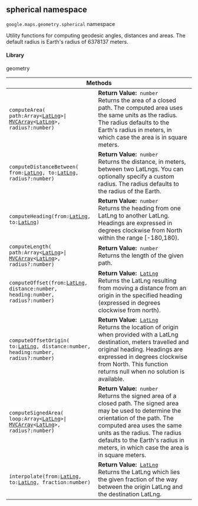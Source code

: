 <h2 id="spherical"> spherical namespace </h2><p>
<code><span itemprop="path">google.maps.geometry</span>.<span itemprop="name">spherical</span></code>
namespace
</p><p>Utility functions for computing geodesic angles, distances and areas. The default radius is Earth's radius of 6378137 meters.</p><h4>Library</h4><p>geometry</p><div class="devsite-table-wrapper"><table class="methods responsive" summary="namespace spherical - Static Methods">
<thead>
<tr><th colspan="2">Methods</th>
</tr></thead>
<tbody>
<tr>
<td><code><span>computeArea(<wbr>path:Array&lt;</span><a href="https://github.com/amenadiel/google-maps-documentation/blob/master/docs/LatLng.md"><span>LatLng</span></a><span>&gt;|<wbr></span><a href="https://github.com/amenadiel/google-maps-documentation/blob/master/docs/MVCArray.md"><span>MVCArray</span></a><span>&lt;</span><a href="https://github.com/amenadiel/google-maps-documentation/blob/master/docs/LatLng.md"><span>LatLng</span></a><span>&gt;,<wbr> radius?:number)</span></code></td>
<td><div><strong>Return Value:</strong>&nbsp; <code>number</code></div>
<div class="desc">Returns the area of a closed path. The computed area uses the same units as the radius. The radius defaults to the Earth's radius in meters, in which case the area is in square meters.</div></td>
</tr>
<tr>
<td><code><span>computeDistanceBetween(<wbr>from:</span><a href="https://github.com/amenadiel/google-maps-documentation/blob/master/docs/LatLng.md"><span>LatLng</span></a><span>,<wbr> to:</span><a href="https://github.com/amenadiel/google-maps-documentation/blob/master/docs/LatLng.md"><span>LatLng</span></a><span>,<wbr> radius?:number)</span></code></td>
<td><div><strong>Return Value:</strong>&nbsp; <code>number</code></div>
<div class="desc">Returns the distance, in meters, between two LatLngs. You can optionally specify a custom radius. The radius defaults to the radius of the Earth.</div></td>
</tr>
<tr>
<td><code><span>computeHeading(<wbr>from:</span><a href="https://github.com/amenadiel/google-maps-documentation/blob/master/docs/LatLng.md"><span>LatLng</span></a><span>,<wbr> to:</span><a href="https://github.com/amenadiel/google-maps-documentation/blob/master/docs/LatLng.md"><span>LatLng</span></a><span>)</span></code></td>
<td><div><strong>Return Value:</strong>&nbsp; <code>number</code></div>
<div class="desc">Returns the heading from one LatLng to another LatLng. Headings are expressed in degrees clockwise from North within the range [-180,180).</div></td>
</tr>
<tr>
<td><code><span>computeLength(<wbr>path:Array&lt;</span><a href="https://github.com/amenadiel/google-maps-documentation/blob/master/docs/LatLng.md"><span>LatLng</span></a><span>&gt;|<wbr></span><a href="https://github.com/amenadiel/google-maps-documentation/blob/master/docs/MVCArray.md"><span>MVCArray</span></a><span>&lt;</span><a href="https://github.com/amenadiel/google-maps-documentation/blob/master/docs/LatLng.md"><span>LatLng</span></a><span>&gt;,<wbr> radius?:number)</span></code></td>
<td><div><strong>Return Value:</strong>&nbsp; <code>number</code></div>
<div class="desc">Returns the length of the given path.</div></td>
</tr>
<tr>
<td><code><span>computeOffset(<wbr>from:</span><a href="https://github.com/amenadiel/google-maps-documentation/blob/master/docs/LatLng.md"><span>LatLng</span></a><span>,<wbr> distance:number,<wbr> heading:number,<wbr> radius?:number)</span></code></td>
<td><div><strong>Return Value:</strong>&nbsp; <code><a href="https://github.com/amenadiel/google-maps-documentation/blob/master/docs/LatLng.md">LatLng</a></code></div>
<div class="desc">Returns the LatLng resulting from moving a distance from an origin in the specified heading (expressed in degrees clockwise from north).</div></td>
</tr>
<tr>
<td><code><span>computeOffsetOrigin(<wbr>to:</span><a href="https://github.com/amenadiel/google-maps-documentation/blob/master/docs/LatLng.md"><span>LatLng</span></a><span>,<wbr> distance:number,<wbr> heading:number,<wbr> radius?:number)</span></code></td>
<td><div><strong>Return Value:</strong>&nbsp; <code><a href="https://github.com/amenadiel/google-maps-documentation/blob/master/docs/LatLng.md">LatLng</a></code></div>
<div class="desc">Returns the location of origin when provided with a LatLng destination, meters travelled and original heading. Headings are expressed in degrees clockwise from North. This function returns null when no solution is available.</div></td>
</tr>
<tr>
<td><code><span>computeSignedArea(<wbr>loop:Array&lt;</span><a href="https://github.com/amenadiel/google-maps-documentation/blob/master/docs/LatLng.md"><span>LatLng</span></a><span>&gt;|<wbr></span><a href="https://github.com/amenadiel/google-maps-documentation/blob/master/docs/MVCArray.md"><span>MVCArray</span></a><span>&lt;</span><a href="https://github.com/amenadiel/google-maps-documentation/blob/master/docs/LatLng.md"><span>LatLng</span></a><span>&gt;,<wbr> radius?:number)</span></code></td>
<td><div><strong>Return Value:</strong>&nbsp; <code>number</code></div>
<div class="desc">Returns the signed area of a closed path. The signed area may be used to determine the orientation of the path. The computed area uses the same units as the radius. The radius defaults to the Earth's radius in meters, in which case the area is in square meters.</div></td>
</tr>
<tr>
<td><code><span>interpolate(<wbr>from:</span><a href="https://github.com/amenadiel/google-maps-documentation/blob/master/docs/LatLng.md"><span>LatLng</span></a><span>,<wbr> to:</span><a href="https://github.com/amenadiel/google-maps-documentation/blob/master/docs/LatLng.md"><span>LatLng</span></a><span>,<wbr> fraction:number)</span></code></td>
<td><div><strong>Return Value:</strong>&nbsp; <code><a href="https://github.com/amenadiel/google-maps-documentation/blob/master/docs/LatLng.md">LatLng</a></code></div>
<div class="desc">Returns the LatLng which lies the given fraction of the way between the origin LatLng and the destination LatLng.</div></td>
</tr>
</tbody>
</table></div>